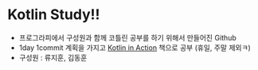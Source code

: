 # Kotlin Study!!

- 프로그라피에서 구성원과 함께 코틀린 공부를 하기 위해서 만들어진 Github
- 1day 1commit 계획을 가지고 [Kotlin in Action](http://www.yes24.com/24/Goods/55148593?Acode=101) 책으로 공부 (휴일, 주말 제외ㅋ)
- 구성원 : 류지훈, 김동훈

